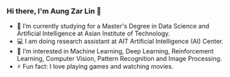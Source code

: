 ### Hi there, I'm Aung Zar Lin 👋

- 🔭 I’m currently studying for a Master's Degree in Data Science and Artificial Intelligence at Asian Institute of Technology.
- :computer: I am doing research assistant at AIT Artificial Intelligence (AI) Center.
- 🌱 I’m interested in Machine Learning, Deep Learning, Reinforcement Learning, Computer Vision, Pattern Recognition and Image Processing.
- ⚡ Fun fact: I love playing games and watching movies.
